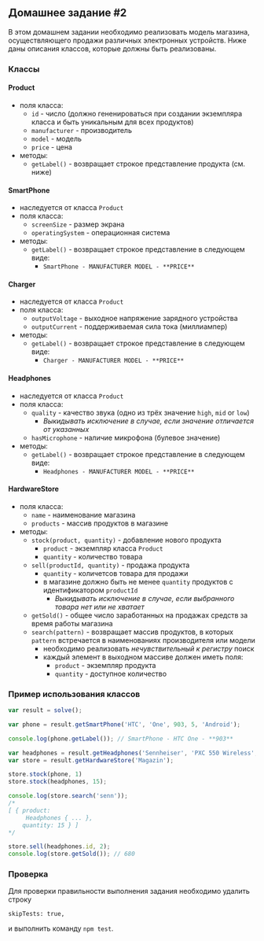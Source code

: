 ## Домашнее задание #2

В этом домашнем задании необходимо реализовать модель магазина, осуществляющего продажи различных электронных устройств. Ниже даны описания классов, которые должны быть реализованы.

### Классы

#### Product

- поля класса:
  - `id` - число (должно гененироваться при создании экземпляра класса и быть уникальным для всех продуктов)
  - `manufacturer` - производитель
  - `model` - модель
  - `price` - цена
- методы:
  - `getLabel()` - возвращает строкое представление продукта (см. ниже)

#### SmartPhone

- наследуется от класса `Product`
- поля класса:
  - `screenSize` - размер экрана
  - `operatingSystem` - операционная система
- методы:
  - `getLabel()` - возвращает строкое представление в следующем виде:
    - `SmartPhone - MANUFACTURER MODEL - **PRICE**`

#### Charger

- наследуется от класса `Product`
- поля класса:
  - `outputVoltage` - выходное напряжение зарядного устройства
  - `outputCurrent` - поддерживаемая сила тока (миллиампер)
- методы:
  - `getLabel()` - возвращает строкое представление в следующем виде:
    - `Charger - MANUFACTURER MODEL - **PRICE**`

#### Headphones

- наследуется от класса `Product`
- поля класса:
  - `quality` - качество звука (одно из трёх значение `high`, `mid` or `low`)
    - _Выкидывать исключение в случае, если значение отличается от указанных_
  - `hasMicrophone` - наличие микрофона (булевое значение)
- методы:
  - `getLabel()` - возвращает строкое представление в следующем виде:
    - `Headphones - MANUFACTURER MODEL - **PRICE**`

#### HardwareStore

- поля класса:
  - `name` - наименование магазина
  - `products` - массив продуктов в магазине
- методы:
  - `stock(product, quantity)` - добавление нового продукта
    - `product` - экземпляр класса `Product`
	- `quantity` - количество товара
  - `sell(productId, quantity)` - продажа продукта
	- `quantity` - количетсов товара для продажи
	- в магазине должно быть не менее `quantity` продуктов с идентификатором `productId`
        - _Выкидывать исключение в случае, если выбранного товара нет или не хватает_
  - `getSold()` - общее число заработанных на продажах средств за время работы магазина
  - `search(pattern)` - возвращает массив продуктов, в которых `pattern` встречается в наименованиях производителя или модели
    - необходимо реализовать _нечувствительный к регистру_ поиск
    - каждый элемент в выходном массиве должен иметь поля:
	  - `product` - экземпляр продукта
	  - `quantity` - доступное количество


### Пример использования классов

```javascript
var result = solve();

var phone = result.getSmartPhone('HTC', 'One', 903, 5, 'Android');

console.log(phone.getLabel()); // SmartPhone - HTC One - **903**

var headphones = result.getHeadphones('Sennheiser', 'PXC 550 Wireless', 340, 'high', false);
var store = result.getHardwareStore('Magazin');

store.stock(phone, 1)
store.stock(headphones, 15);

console.log(store.search('senn'));
/*
[ { product:
     Headphones { ... },
    quantity: 15 } ]
*/

store.sell(headphones.id, 2);
console.log(store.getSold()); // 680
```


### Проверка

Для проверки правильности выполнения задания необходимо удалить строку

    skipTests: true,

и выполнить команду `npm test`.
